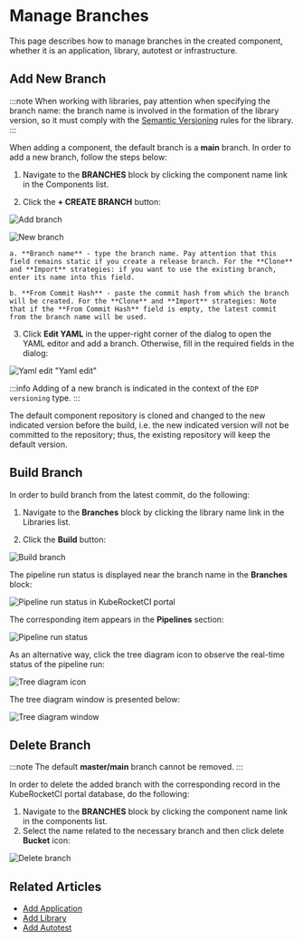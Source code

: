# Manage Branches

This page describes how to manage branches in the created component, whether it is an application, library, autotest or infrastructure.

## Add New Branch

:::note
  When working with libraries, pay attention when specifying the branch name: the branch name is involved in the formation of the library version, so it must comply with the [Semantic Versioning](https://semver.org/) rules for the library.
:::

When adding a component, the default branch is a **main** branch. In order to add a new branch, follow the steps below:

1. Navigate to the **BRANCHES** block by clicking the component name link in the Components list.

2. Click the **+ CREATE BRANCH** button:

  ![Add branch](../assets/user-guide/components/branches/branches-addbranch.png "Add branch")

  ![New branch](../assets/user-guide/components/branches/branches-create-new-branch.png "New branch")

    a. **Branch name** - type the branch name. Pay attention that this field remains static if you create a release branch. For the **Clone** and **Import** strategies: if you want to use the existing branch, enter its name into this field.

    b. **From Commit Hash** - paste the commit hash from which the branch will be created. For the **Clone** and **Import** strategies: Note that if the **From Commit Hash** field is empty, the latest commit from the branch name will be used.

3. Click **Edit YAML** in the upper-right corner of the dialog to open the YAML editor and add a branch. Otherwise, fill in the required fields in the dialog:

  ![Yaml edit](../assets/user-guide/components/branches/branches-yaml-edit.png) "Yaml edit"

  :::info
    Adding of a new branch is indicated in the context of the `EDP versioning` type.
  :::

The default component repository is cloned and changed to the new indicated version before the build, i.e. the new indicated version will not be committed to the repository; thus, the existing repository will keep the default version.

## Build Branch

In order to build branch from the latest commit, do the following:

1. Navigate to the **Branches** block by clicking the library name link in the Libraries list.

2. Click the **Build** button:

  ![Build branch](../assets/user-guide/components/branches/branches-build-branch.png "Build branch")

The pipeline run status is displayed near the branch name in the **Branches** block:

  ![Pipeline run status in KubeRocketCI portal](../assets/user-guide/components/branches/branches-pipeline-run-status.png "Pipeline run status in KubeRocketCI portal")

The corresponding item appears in the **Pipelines** section:

  ![Pipeline run status](../assets/user-guide/components/branches/branches-pipelineruns-list.png "Pipeline run status")

As an alternative way, click the tree diagram icon to observe the real-time status of the pipeline run:

  ![Tree diagram icon](../assets/user-guide/components/branches/branches-tree-diagram-icon.png "Tree diagram icon")

The tree diagram window is presented below:

  ![Tree diagram window](../assets/user-guide/components/branches/branches-tree-diagram-window.png "Tree diagram window")

## Delete Branch

:::note
  The default **master/main** branch cannot be removed.
:::

In order to delete the added branch with the corresponding record in the KubeRocketCI portal database, do the following:

1. Navigate to the **BRANCHES** block by clicking the component name link in the components list.
2. Select the name related to the necessary branch and then click delete **Bucket** icon:

  ![Delete branch](../assets/user-guide/components/branches/branches-delete-branch.png "Delete branch")

## Related Articles

* [Add Application](../user-guide/add-application.md)
* [Add Library](../user-guide/add-library.md)
* [Add Autotest](../user-guide/add-autotest.md)
